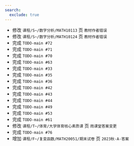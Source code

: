 ```yaml
---
search:
  exclude: true
---
```


- 修改 `课程/S~/数字分析/MATH10113` 页 `教材作者错误`
- 修改 `课程/S~/数字分析/MATH10124` 页 `教材作者错误`
- 完成 `TODO-main #72`
- 完成 `TODO-main #71`
- 完成 `TODO-main #70`
- 完成 `TODO-main #63`
- 完成 `TODO-main #33`
- 完成 `TODO-main #35`
- 完成 `TODO-main #36`
- 完成 `TODO-main #42`
- 完成 `TODO-main #43`
- 完成 `TODO-main #44`
- 完成 `TODO-main #49`
- 完成 `TODO-main #53`
- 完成 `TODO-main #61`
- 修改 `课程/T~/体育/大学体育核心素质课` 页 `雨课堂答案变更`
- 完成 `TODO-main #76`
- 增加 `课程/F~/复变函数/MATH20051/期末试卷` 页 `2023秋-A-答案`